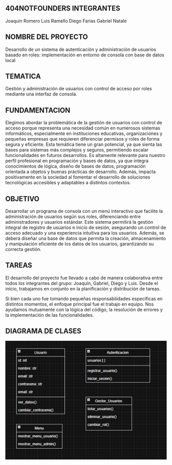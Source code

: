 ## 404NOTFOUNDERS INTEGRANTES 

Joaquin Romero
Luis Ramello
Diego Farias
Gabriel Natale

## NOMBRE DEL PROYECTO

Desarrollo de un sistema de autenticación y administración de usuarios basado en roles: implementación en entorno de consola con base de datos local

## TEMATICA 

Gestión y administración de usuarios con control de acceso por roles mediante una interfaz de consola.

## FUNDAMENTACION 

Elegimos abordar la problemática de la gestión de usuarios con control de acceso porque representa una necesidad común en numerosos sistemas informáticos, especialmente en instituciones educativas, organizaciones y pequeñas empresas que requieren diferenciar permisos y roles de forma segura y eficiente. Esta temática tiene un gran potencial, ya que sienta las bases para sistemas más complejos y seguros, permitiendo escalar funcionalidades en futuros desarrollos. Es altamente relevante para nuestro perfil profesional en programación y bases de datos, ya que integra conocimientos de lógica, diseño de bases de datos, programación orientada a objetos y buenas prácticas de desarrollo. Además, impacta positivamente en la sociedad al fomentar el desarrollo de soluciones tecnológicas accesibles y adaptables a distintos contextos.

## OBJETIVO

Desarrollar un programa de consola con un menú interactivo que facilite la
administración de usuarios según sus roles, diferenciando entre administradores y
usuarios estándar. Este sistema permitirá la gestión integral de registro de usuarios
e inicio de sesión, asegurando un control de acceso adecuado y una experiencia
intuitiva para los usuarios.
Además, se deberá diseñar una base de datos que permita la creación,
almacenamiento y manipulación eficiente de los datos de los usuarios, garantizando
su correcta gestión.

## TAREAS

El desarrollo del proyecto fue llevado a cabo de manera colaborativa entre todos los integrantes del grupo: Joaquín, Gabriel, Diego y Luis. Desde el inicio, trabajamos en conjunto en la planificación y distribución de tareas.

Si bien cada uno fue tomando pequeñas responsabilidades específicas en distintos momentos, el enfoque principal fue el trabajo en equipo. Nos ayudamos mutuamente con la lógica del código, la resolución de errores y la implementación de las funcionalidades. 

## DIAGRAMA DE CLASES

![Diagrama de Clases](diagrama_clases.png)
